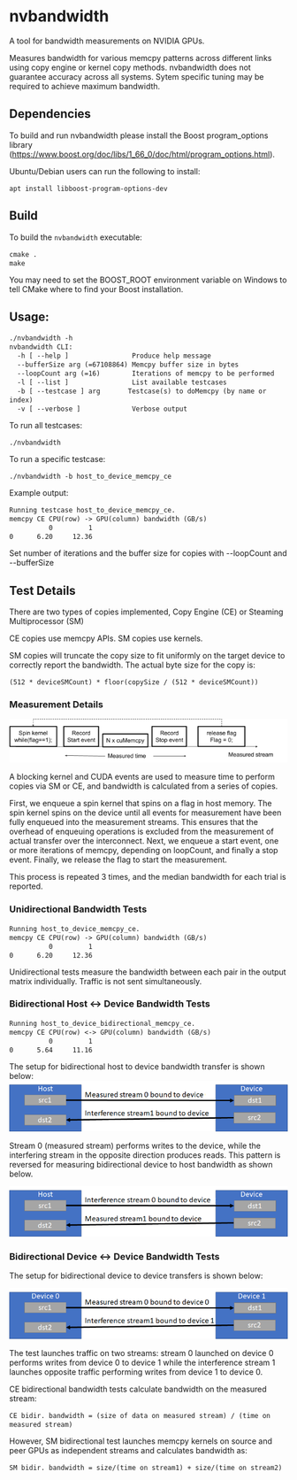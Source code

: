 # nvbandwidth
A tool for bandwidth measurements on NVIDIA GPUs.

Measures bandwidth for various memcpy patterns across different links using copy engine or kernel copy methods.
nvbandwidth does not guarantee accuracy across all systems. Sytem specific tuning may be required to achieve maximum bandwidth.

## Dependencies
To build and run nvbandwidth please install the Boost program_options library (https://www.boost.org/doc/libs/1_66_0/doc/html/program_options.html).

Ubuntu/Debian users can run the following to install:
```
apt install libboost-program-options-dev
```

## Build
To build the `nvbandwidth` executable:
```
cmake .
make
```
You may need to set the BOOST_ROOT environment variable on Windows to tell CMake where to find your Boost installation.

## Usage:
```
./nvbandwidth -h
nvbandwidth CLI:
  -h [ --help ]                Produce help message
  --bufferSize arg (=67108864) Memcpy buffer size in bytes
  --loopCount arg (=16)        Iterations of memcpy to be performed
  -l [ --list ]                List available testcases
  -b [ --testcase ] arg       Testcase(s) to doMemcpy (by name or index)
  -v [ --verbose ]             Verbose output
```

To run all testcases:
```
./nvbandwidth
```

To run a specific testcase:
```
./nvbandwidth -b host_to_device_memcpy_ce
```
Example output:
```
Running testcase host_to_device_memcpy_ce.
memcpy CE CPU(row) -> GPU(column) bandwidth (GB/s)
          0         1
0      6.20     12.36
```

Set number of iterations and the buffer size for copies with --loopCount and --bufferSize

## Test Details
There are two types of copies implemented, Copy Engine (CE) or Steaming Multiprocessor (SM)

CE copies use memcpy APIs. SM copies use kernels.

SM copies will truncate the copy size to fit uniformly on the target device to correctly report the bandwidth. The actual byte size for the copy is:
```
(512 * deviceSMCount) * floor(copySize / (512 * deviceSMCount))
```

### Measurement Details
![](diagrams/measurement.png)

A blocking kernel and CUDA events are used to measure time to perform copies via SM or CE, and bandwidth is calculated from a series of copies.

First, we enqueue a spin kernel that spins on a flag in host memory. The spin kernel spins on the device until all events for measurement have been fully enqueued into the measurement streams. This ensures that the overhead of enqueuing operations is excluded from the measurement of actual transfer over the interconnect. Next, we enqueue a start event, one or more iterations of memcpy, depending on loopCount, and finally a stop event. Finally, we release the flag to start the measurement.

This process is repeated 3 times, and the median bandwidth for each trial is reported.

### Unidirectional Bandwidth Tests
```
Running host_to_device_memcpy_ce.
memcpy CE CPU(row) -> GPU(column) bandwidth (GB/s)
          0         1
0      6.20     12.36
```

Unidirectional tests measure the bandwidth between each pair in the output matrix individually. Traffic is not sent simultaneously.

### Bidirectional Host <-> Device Bandwidth Tests
```
Running host_to_device_bidirectional_memcpy_ce.
memcpy CE CPU(row) <-> GPU(column) bandwidth (GB/s)
          0         1
0      5.64     11.16
```

The setup for bidirectional host to device bandwidth transfer is shown below:
![](diagrams/HtoDBidir.png)

Stream 0 (measured stream) performs writes to the device, while the interfering stream in the opposite direction produces reads. This pattern is reversed for measuring bidirectional device to host bandwidth as shown below.

![](diagrams/DtoHBidir.png)

### Bidirectional Device <-> Device Bandwidth Tests
The setup for bidirectional device to device transfers is shown below:

![](diagrams/DtoDBidir.png)

The test launches traffic on two streams: stream 0 launched on device 0 performs writes from device 0 to device 1 while the interference stream 1 launches opposite traffic performing writes from device 1 to device 0.

CE bidirectional bandwidth tests calculate bandwidth on the measured stream:
```
CE bidir. bandwidth = (size of data on measured stream) / (time on measured stream)
```
However, SM bidirectional test launches memcpy kernels on source and peer GPUs as independent streams and calculates bandwidth as:
```
SM bidir. bandwidth = size/(time on stream1) + size/(time on stream2)
```
